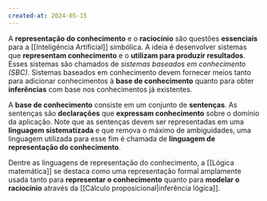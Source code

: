 ```yaml
---
created-at: 2024-05-15
---
```


A **representação do conhecimento** e o **raciocínio** são questões **essenciais** para a [[Inteligência Artificial]] simbólica. A ideia é desenvolver sistemas que **representam conhecimento** e o **utilizam para produzir resultados**. Esses sistemas são chamados de *sistemas baseados em conhecimento (SBC)*. Sistemas baseados em conhecimento devem fornecer meios tanto para adicionar conhecimentos à **base de conhecimento** quanto para obter **inferências** com base nos conhecimentos já existentes.

A **base de conhecimento** consiste em um conjunto de **sentenças**. As sentenças são **declarações** que **expressam conhecimento** sobre o domínio da aplicação. Note que as sentenças devem ser representadas em uma **linguagem sistematizada** e que remova o máximo de ambiguidades, uma linguagem utilizada para esse fim é chamada de **linguagem de representação do conhecimento**.

Dentre as linguagens de representação do conhecimento, a [[Lógica matemática]] se destaca como uma representação formal amplamente usada tanto para **representar o conhecimento** quanto para **modelar o raciocínio** através da [[Cálculo proposicional|inferência lógica]].
